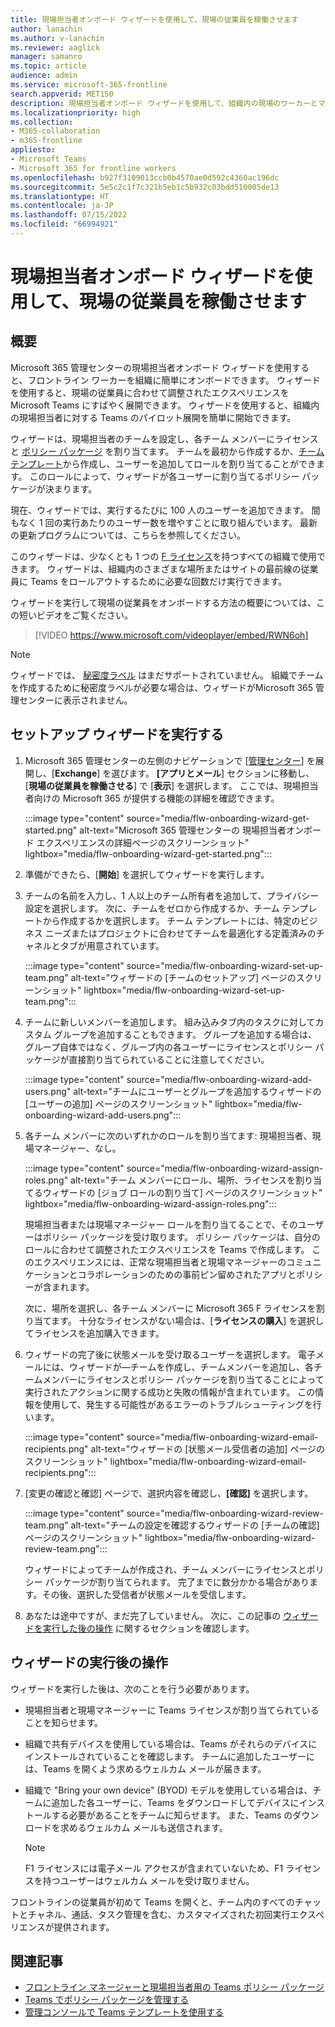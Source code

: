 ```yaml
---
title: 現場担当者オンボード ウィザードを使用して、現場の従業員を稼働させます
author: lanachin
ms.author: v-lanachin
ms.reviewer: aaglick
manager: samanro
ms.topic: article
audience: admin
ms.service: microsoft-365-frontline
search.appverid: MET150
description: 現場担当者オンボード ウィザードを使用して、組織内の現場のワーカーとマネージャーに合わせて調整された Teams でエクスペリエンスをすばやく展開する方法について説明します。
ms.localizationpriority: high
ms.collection:
- M365-collaboration
- m365-frontline
appliesto:
- Microsoft Teams
- Microsoft 365 for frontline workers
ms.openlocfilehash: b927f3109013ccb0b4570ae0d592c4360ac196dc
ms.sourcegitcommit: 5e5c2c1f7c321b5eb1c5b932c03bdd510005de13
ms.translationtype: HT
ms.contentlocale: ja-JP
ms.lasthandoff: 07/15/2022
ms.locfileid: "66994921"
---
```

# <a name="use-the-frontline-worker-onboarding-wizard-to-get-your-frontline-workforce-up-and-running"></a>現場担当者オンボード ウィザードを使用して、現場の従業員を稼働させます

## <a name="overview"></a>概要

Microsoft 365 管理センターの現場担当者オンボード ウィザードを使用すると、フロントライン ワーカーを組織に簡単にオンボードできます。 ウィザードを使用すると、現場の従業員に合わせて調整されたエクスペリエンスを Microsoft Teams にすばやく展開できます。 ウィザードを使用すると、組織内の現場担当者に対する Teams のパイロット展開を簡単に開始できます。

ウィザードは、現場担当者のチームを設定し、各チーム メンバーにライセンスと [ポリシー パッケージ](/microsoftteams/policy-packages-flw?bc=/microsoft-365/frontline/breadcrumb/toc.json&toc=/microsoft-365/frontline/toc.json) を割り当てます。 チームを最初から作成するか、[チーム テンプレート](/microsoftteams/get-started-with-teams-templates-in-the-admin-console)から作成し、ユーザーを追加してロールを割り当てることができます。 このロールによって、ウィザードが各ユーザーに割り当てるポリシー パッケージが決まります。

現在、ウィザードでは、実行するたびに 100 人のユーザーを追加できます。 間もなく 1 回の実行あたりのユーザー数を増やすことに取り組んでいます。 最新の更新プログラムについては、こちらを参照してください。

このウィザードは、少なくとも 1 つの [F ライセンス](https://www.microsoft.com/microsoft-365/enterprise/frontline)を持つすべての組織で使用できます。 ウィザードは、組織内のさまざまな場所またはサイトの最前線の従業員に Teams をロールアウトするために必要な回数だけ実行できます。

ウィザードを実行して現場の従業員をオンボードする方法の概要については、この短いビデオをご覧ください。

> [!VIDEO https://www.microsoft.com/videoplayer/embed/RWN6oh]

> [!NOTE]
> ウィザードでは、 [秘密度ラベル](/microsoftteams/sensitivity-labels) はまだサポートされていません。 組織でチームを作成するために秘密度ラベルが必要な場合は、ウィザードがMicrosoft 365 管理センターに表示されません。

## <a name="run-the-wizard"></a>セットアップ ウィザードを実行する

1. Microsoft 365 管理センターの左側のナビゲーションで [[管理センター](https://admin.microsoft.com/)] を展開し、[**Exchange**] を選びます。 **[アプリとメール**] セクションに移動し、[**現場の従業員を稼働させる**] で [**表示**] を選択します。 ここでは、現場担当者向けの Microsoft 365 が提供する機能の詳細を確認できます。

    :::image type="content" source="media/flw-onboarding-wizard-get-started.png" alt-text="Microsoft 365 管理センターの 現場担当者オンボード エクスペリエンスの詳細ページのスクリーンショット" lightbox="media/flw-onboarding-wizard-get-started.png":::

2. 準備ができたら、[**開始**] を選択してウィザードを実行します。

3. チームの名前を入力し、1 人以上のチーム所有者を追加して、プライバシー設定を選択します。 次に、チームをゼロから作成するか、チーム テンプレートから作成するかを選択します。 チーム テンプレートには、特定のビジネス ニーズまたはプロジェクトに合わせてチームを最適化する定義済みのチャネルとタブが用意されています。

    :::image type="content" source="media/flw-onboarding-wizard-set-up-team.png" alt-text="ウィザードの [チームのセットアップ] ページのスクリーンショット" lightbox="media/flw-onboarding-wizard-set-up-team.png":::

4. チームに新しいメンバーを追加します。 組み込みタブ内のタスクに対してカスタム グループを追加することもできます。 グループを追加する場合は、グループ自体ではなく、グループ内の各ユーザーにライセンスとポリシー パッケージが直接割り当てられていることに注意してください。

    :::image type="content" source="media/flw-onboarding-wizard-add-users.png" alt-text="チームにユーザーとグループを追加するウィザードの [ユーザーの追加] ページのスクリーンショット" lightbox="media/flw-onboarding-wizard-add-users.png":::

5. 各チーム メンバーに次のいずれかのロールを割り当てます: 現場担当者、現場マネージャー、なし。 
  
    :::image type="content" source="media/flw-onboarding-wizard-assign-roles.png" alt-text="チーム メンバーにロール、場所、ライセンスを割り当てるウィザードの [ジョブ ロールの割り当て] ページのスクリーンショット" lightbox="media/flw-onboarding-wizard-assign-roles.png":::

    現場担当者または現場マネージャー ロールを割り当てることで、そのユーザーはポリシー パッケージを受け取ります。 ポリシー パッケージは、自分のロールに合わせて調整されたエクスペリエンスを Teams で作成します。 このエクスペリエンスには、正常な現場担当者と現場マネージャーのコミュニケーションとコラボレーションのための事前ピン留めされたアプリとポリシーが含まれます。

    次に、場所を選択し、各チーム メンバーに Microsoft 365 F ライセンスを割り当てます。 十分なライセンスがない場合は、[**ライセンスの購入**] を選択してライセンスを追加購入できます。  

6. ウィザードの完了後に状態メールを受け取るユーザーを選択します。 電子メールには、ウィザードが&mdash;チームを作成し、チームメンバーを追加し、各チームメンバーにライセンスとポリシー パッケージを割り当てることによって実行されたアクションに関する成功と失敗の情報が含まれています。 この情報を使用して、発生する可能性があるエラーのトラブルシューティングを行います。

    :::image type="content" source="media/flw-onboarding-wizard-email-recipients.png" alt-text="ウィザードの [状態メール受信者の追加] ページのスクリーンショット" lightbox="media/flw-onboarding-wizard-email-recipients.png":::

7. [変更の確認と確認] ページで、選択内容を確認し、**[確認]** を選択します。

    :::image type="content" source="media/flw-onboarding-wizard-review-team.png" alt-text="チームの設定を確認するウィザードの [チームの確認] ページのスクリーンショット" lightbox="media/flw-onboarding-wizard-review-team.png":::

    ウィザードによってチームが作成され、チーム メンバーにライセンスとポリシー パッケージが割り当てられます。 完了までに数分かかる場合があります。その後、選択した受信者が状態メールを受信します。

8. あなたは途中ですが、まだ完了していません。 次に、この記事の [ウィザードを実行した後の操作](#what-to-do-after-running-the-wizard) に関するセクションを確認します。

## <a name="what-to-do-after-running-the-wizard"></a>ウィザードの実行後の操作

ウィザードを実行した後は、次のことを行う必要があります。

- 現場担当者と現場マネージャーに Teams ライセンスが割り当てられていることを知らせます。
- 組織で共有デバイスを使用している場合は、Teams がそれらのデバイスにインストールされていることを確認します。 チームに追加したユーザーには、Teams を開くよう求めるウェルカム メールが届きます。
- 組織で "Bring your own device" (BYOD) モデルを使用している場合は、チームに追加した各ユーザーに、Teams をダウンロードしてデバイスにインストールする必要があることをチームに知らせます。 また、Teams のダウンロードを求めるウェルカム メールも送信されます。

    > [!NOTE]
    > F1 ライセンスには電子メール アクセスが含まれていないため、F1 ライセンスを持つユーザーはウェルカム メールを受け取りません。  

フロントラインの従業員が初めて Teams を開くと、チーム内のすべてのチャットとチャネル、通話、タスク管理を含む、カスタマイズされた初回実行エクスペリエンスが提供されます。

## <a name="related-articles"></a>関連記事

- [フロントライン マネージャーと現場担当者用の Teams ポリシー パッケージ](/microsoftteams/policy-packages-flw?bc=/microsoft-365/frontline/breadcrumb/toc.json&toc=/microsoft-365/frontline/toc.json)
- [Teams でポリシー パッケージを管理する](/microsoftteams/manage-policy-packages)
- [管理コンソールで Teams テンプレートを使用する](/microsoftteams/get-started-with-teams-templates-in-the-admin-console)
